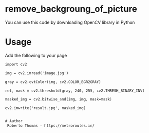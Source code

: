 # remove_backgroung_of_picture

You can use this code by downloading OpenCV library in Python

# Usage

Add the following to your page


```html
import cv2

img = cv2.imread('image.jpg')

gray = cv2.cvtColor(img, cv2.COLOR_BGR2GRAY)

ret, mask = cv2.threshold(gray, 240, 255, cv2.THRESH_BINARY_INV)

masked_img = cv2.bitwise_and(img, img, mask=mask)

cv2.imwrite('result.jpg', masked_img)


# Author
 Roberto Thomas - https://metroroutes.in/
